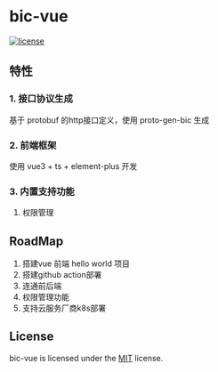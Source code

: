 # bic-vue

[![license](http://img.shields.io/badge/license-MIT-blue.svg)](https://opensource.org/licenses/MIT)

## 特性

### 1. 接口协议生成

基于 protobuf 的http接口定义，使用 proto-gen-bic 生成

### 2. 前端框架

使用 vue3 + ts + element-plus 开发

### 3. 内置支持功能

1. 权限管理

## RoadMap

1. 搭建vue 前端 hello world 项目
2. 搭建github action部署
3. 连通前后端
4. 权限管理功能
5. 支持云服务厂商k8s部署

## License

bic-vue is licensed under the [MIT](LICENSE.TXT) license.
